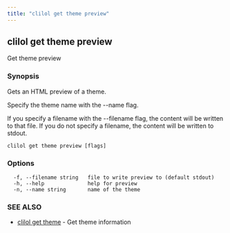 ```yaml
---
title: "clilol get theme preview"
---
```

## clilol get theme preview

Get theme preview

### Synopsis

Gets an HTML preview of a theme.

Specify the theme name with the --name flag.

If you specify a filename with the --filename flag, the content will be written
to that file. If you do not specify a filename, the content will be written
to stdout.

```
clilol get theme preview [flags]
```

### Options

```
  -f, --filename string   file to write preview to (default stdout)
  -h, --help              help for preview
  -n, --name string       name of the theme
```

### SEE ALSO

* [clilol get theme](clilol_get_theme.md)	 - Get theme information

